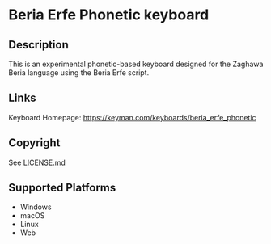 Beria Erfe Phonetic keyboard
==============

Description
-----------
This is an experimental phonetic-based keyboard designed for the Zaghawa Beria language using the Beria Erfe script.

Links
-----
Keyboard Homepage: https://keyman.com/keyboards/beria_erfe_phonetic

Copyright
---------
See [LICENSE.md](LICENSE.md)

Supported Platforms
-------------------
 * Windows
 * macOS
 * Linux
 * Web

